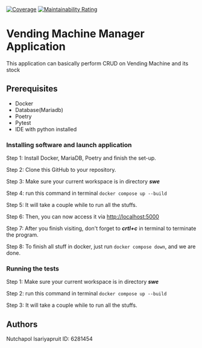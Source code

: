 [![Coverage](https://sonarcloud.io/api/project_badges/measure?project=stellardropthebeat_swe&metric=coverage)](https://sonarcloud.io/summary/new_code?id=stellardropthebeat_swe)
[![Maintainability Rating](https://sonarcloud.io/api/project_badges/measure?project=stellardropthebeat_swe&metric=sqale_rating)](https://sonarcloud.io/summary/new_code?id=stellardropthebeat_swe)


# Vending Machine Manager Application
This application can basically perform CRUD on Vending Machine and its stock

## Prerequisites
- Docker
- Database(Mariadb)
- Poetry
- Pytest
- IDE with python installed

### Installing software and launch application
Step 1: Install Docker, MariaDB, Poetry and finish the set-up.

Step 2: Clone this GitHub to your repository.

Step 3: Make sure your current workspace is in directory ***swe***

Step 4: run this command in terminal `docker compose up --build`

Step 5: It will take a couple while to run all the stuffs.

Step 6: Then, you can now access it via [http://localhost:5000](http://localhost:5000)

Step 7: After you finish visiting, don't forget to ***crtl+c*** in terminal to terminate the program.

Step 8: To finish all stuff in docker, just run `docker compose down`, and we are done.

### Running the tests

Step 1: Make sure your current workspace is in directory ***swe***

Step 2: run this command in terminal `docker compose up --build`

Step 3: It will take a couple while to run all the stuffs.

## Authors
Nutchapol Isariyapruit ID: 6281454
